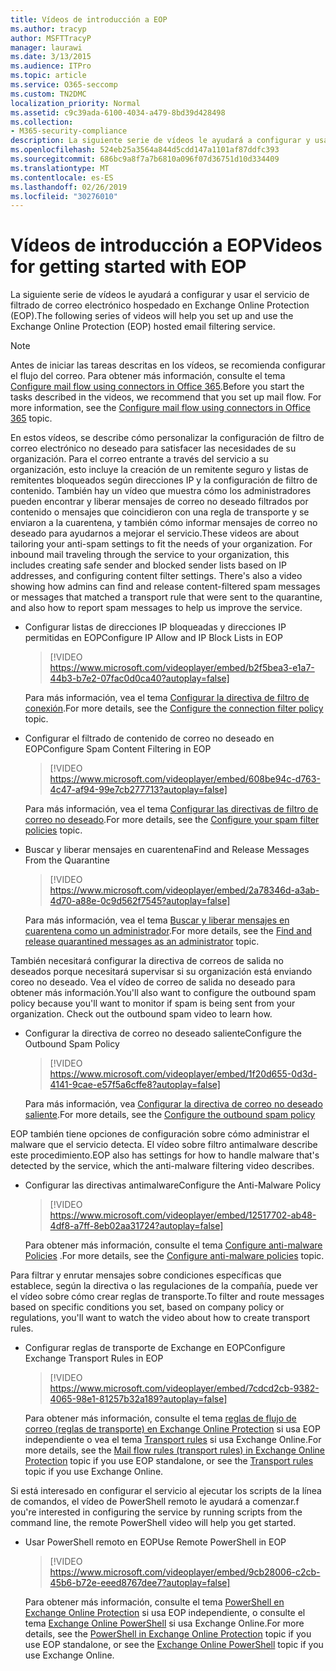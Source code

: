 ```yaml
---
title: Vídeos de introducción a EOP
ms.author: tracyp
author: MSFTTracyP
manager: laurawi
ms.date: 3/13/2015
ms.audience: ITPro
ms.topic: article
ms.service: O365-seccomp
ms.custom: TN2DMC
localization_priority: Normal
ms.assetid: c9c39ada-6100-4034-a479-8bd39d428498
ms.collection:
- M365-security-compliance
description: La siguiente serie de vídeos le ayudará a configurar y usar el servicio de filtrado de correo electrónico hospedado en Exchange Online Protection (EOP).
ms.openlocfilehash: 524eb25a3564a844d5cdd147a1101af87ddfc393
ms.sourcegitcommit: 686bc9a8f7a7b6810a096f07d36751d10d334409
ms.translationtype: MT
ms.contentlocale: es-ES
ms.lasthandoff: 02/26/2019
ms.locfileid: "30276010"
---
```

# <a name="videos-for-getting-started-with-eop"></a><span data-ttu-id="b8dfe-103">Vídeos de introducción a EOP</span><span class="sxs-lookup"><span data-stu-id="b8dfe-103">Videos for getting started with EOP</span></span>

<span data-ttu-id="b8dfe-104">La siguiente serie de vídeos le ayudará a configurar y usar el servicio de filtrado de correo electrónico hospedado en Exchange Online Protection (EOP).</span><span class="sxs-lookup"><span data-stu-id="b8dfe-104">The following series of videos will help you set up and use the Exchange Online Protection (EOP) hosted email filtering service.</span></span>
  
> [!NOTE]
> <span data-ttu-id="b8dfe-p101">Antes de iniciar las tareas descritas en los vídeos, se recomienda configurar el flujo del correo. Para obtener más información, consulte el tema [Configure mail flow using connectors in Office 365](http://technet.microsoft.com/library/854b5a50-4462-4836-a092-37e208d29624.aspx).</span><span class="sxs-lookup"><span data-stu-id="b8dfe-p101">Before you start the tasks described in the videos, we recommend that you set up mail flow. For more information, see the [Configure mail flow using connectors in Office 365](http://technet.microsoft.com/library/854b5a50-4462-4836-a092-37e208d29624.aspx) topic.</span></span> 
  
<span data-ttu-id="b8dfe-p102">En estos vídeos, se describe cómo personalizar la configuración de filtro de correo electrónico no deseado para satisfacer las necesidades de su organización. Para el correo entrante a través del servicio a su organización, esto incluye la creación de un remitente seguro y listas de remitentes bloqueados según direcciones IP y la configuración de filtro de contenido. También hay un vídeo que muestra cómo los administradores pueden encontrar y liberar mensajes de correo no deseado filtrados por contenido o mensajes que coincidieron con una regla de transporte y se enviaron a la cuarentena, y también cómo informar mensajes de correo no deseado para ayudarnos a mejorar el servicio.</span><span class="sxs-lookup"><span data-stu-id="b8dfe-p102">These videos are about tailoring your anti-spam settings to fit the needs of your organization. For inbound mail traveling through the service to your organization, this includes creating safe sender and blocked sender lists based on IP addresses, and configuring content filter settings. There's also a video showing how admins can find and release content-filtered spam messages or messages that matched a transport rule that were sent to the quarantine, and also how to report spam messages to help us improve the service.</span></span>
  
- <span data-ttu-id="b8dfe-110">Configurar listas de direcciones IP bloqueadas y direcciones IP permitidas en EOP</span><span class="sxs-lookup"><span data-stu-id="b8dfe-110">Configure IP Allow and IP Block Lists in EOP</span></span>
    > [!VIDEO https://www.microsoft.com/videoplayer/embed/b2f5bea3-e1a7-44b3-b7e2-07fac0d0ca40?autoplay=false]
  
    <span data-ttu-id="b8dfe-111">Para más información, vea el tema [Configurar la directiva de filtro de conexión](../configure-the-connection-filter-policy.md).</span><span class="sxs-lookup"><span data-stu-id="b8dfe-111">For more details, see the [Configure the connection filter policy](../configure-the-connection-filter-policy.md) topic.</span></span> 
    
- <span data-ttu-id="b8dfe-112">Configurar el filtrado de contenido de correo no deseado en EOP</span><span class="sxs-lookup"><span data-stu-id="b8dfe-112">Configure Spam Content Filtering in EOP</span></span>
    > [!VIDEO https://www.microsoft.com/videoplayer/embed/608be94c-d763-4c47-af94-99e7cb277713?autoplay=false]
  
    <span data-ttu-id="b8dfe-113">Para más información, vea el tema [Configurar las directivas de filtro de correo no deseado](../configure-your-spam-filter-policies.md).</span><span class="sxs-lookup"><span data-stu-id="b8dfe-113">For more details, see the [Configure your spam filter policies](../configure-your-spam-filter-policies.md) topic.</span></span> 
    
- <span data-ttu-id="b8dfe-114">Buscar y liberar mensajes en cuarentena</span><span class="sxs-lookup"><span data-stu-id="b8dfe-114">Find and Release Messages From the Quarantine</span></span>
    > [!VIDEO https://www.microsoft.com/videoplayer/embed/2a78346d-a3ab-4d70-a88e-0c9d562f7545?autoplay=false]
  
    <span data-ttu-id="b8dfe-115">Para más información, vea el tema [Buscar y liberar mensajes en cuarentena como un administrador](../find-and-release-quarantined-messages-as-an-administrator.md).</span><span class="sxs-lookup"><span data-stu-id="b8dfe-115">For more details, see the [Find and release quarantined messages as an administrator](../find-and-release-quarantined-messages-as-an-administrator.md) topic.</span></span> 
    
<span data-ttu-id="b8dfe-p103">También necesitará configurar la directiva de correos de salida no deseados porque necesitará supervisar si su organización está enviando coreo no deseado. Vea el vídeo de correo de salida no deseado para obtener más información.</span><span class="sxs-lookup"><span data-stu-id="b8dfe-p103">You'll also want to configure the outbound spam policy because you'll want to monitor if spam is being sent from your organization. Check out the outbound spam video to learn how.</span></span>
  
- <span data-ttu-id="b8dfe-118">Configurar la directiva de correo no deseado saliente</span><span class="sxs-lookup"><span data-stu-id="b8dfe-118">Configure the Outbound Spam Policy</span></span>
    > [!VIDEO https://www.microsoft.com/videoplayer/embed/1f20d655-0d3d-4141-9cae-e57f5a6cffe8?autoplay=false]
  
    <span data-ttu-id="b8dfe-119">Para más información, vea [Configurar la directiva de correo no deseado saliente](../configure-the-outbound-spam-policy.md).</span><span class="sxs-lookup"><span data-stu-id="b8dfe-119">For more details, see the [Configure the outbound spam policy](../configure-the-outbound-spam-policy.md)</span></span>
    
<span data-ttu-id="b8dfe-120">EOP también tiene opciones de configuración sobre cómo administrar el malware que el servicio detecta. El vídeo sobre filtro antimalware describe este procedimiento.</span><span class="sxs-lookup"><span data-stu-id="b8dfe-120">EOP also has settings for how to handle malware that's detected by the service, which the anti-malware filtering video describes.</span></span>
  
- <span data-ttu-id="b8dfe-121">Configurar las directivas antimalware</span><span class="sxs-lookup"><span data-stu-id="b8dfe-121">Configure the Anti-Malware Policy</span></span>
    > [!VIDEO https://www.microsoft.com/videoplayer/embed/12517702-ab48-4df8-a7ff-8eb02aa31724?autoplay=false]
  
    <span data-ttu-id="b8dfe-122">Para obtener más información, consulte el tema [Configure anti-malware Policies](../configure-anti-malware-policies.md) .</span><span class="sxs-lookup"><span data-stu-id="b8dfe-122">For more details, see the [Configure anti-malware policies](../configure-anti-malware-policies.md) topic.</span></span> 
    
<span data-ttu-id="b8dfe-123">Para filtrar y enrutar mensajes sobre condiciones específicas que establece, según la directiva o las regulaciones de la compañía, puede ver el vídeo sobre cómo crear reglas de transporte.</span><span class="sxs-lookup"><span data-stu-id="b8dfe-123">To filter and route messages based on specific conditions you set, based on company policy or regulations, you'll want to watch the video about how to create transport rules.</span></span>
  
- <span data-ttu-id="b8dfe-124">Configurar reglas de transporte de Exchange en EOP</span><span class="sxs-lookup"><span data-stu-id="b8dfe-124">Configure Exchange Transport Rules in EOP</span></span>
    > [!VIDEO https://www.microsoft.com/videoplayer/embed/7cdcd2cb-9382-4065-98e1-81257b32a189?autoplay=false]
  
    <span data-ttu-id="b8dfe-125">Para obtener más información, consulte el tema [reglas de flujo de correo (reglas de transporte) en Exchange Online Protection](mail-flow-rules-transport-rules-0.md) si usa EOP independiente o vea el tema [Transport rules](http://technet.microsoft.com/library/743bd525-0ca2-426d-b76c-b4a052bc8886.aspx) si usa Exchange Online.</span><span class="sxs-lookup"><span data-stu-id="b8dfe-125">For more details, see the [Mail flow rules (transport rules) in Exchange Online Protection](mail-flow-rules-transport-rules-0.md) topic if you use EOP standalone, or see the [Transport rules](http://technet.microsoft.com/library/743bd525-0ca2-426d-b76c-b4a052bc8886.aspx) topic if you use Exchange Online.</span></span> 
    
<span data-ttu-id="b8dfe-126">Si está interesado en configurar el servicio al ejecutar los scripts de la línea de comandos, el vídeo de PowerShell remoto le ayudará a comenzar.</span><span class="sxs-lookup"><span data-stu-id="b8dfe-126">f you're interested in configuring the service by running scripts from the command line, the remote PowerShell video will help you get started.</span></span>
  
- <span data-ttu-id="b8dfe-127">Usar PowerShell remoto en EOP</span><span class="sxs-lookup"><span data-stu-id="b8dfe-127">Use Remote PowerShell in EOP</span></span>
    > [!VIDEO https://www.microsoft.com/videoplayer/embed/9cb28006-c2cb-45b6-b72e-eeed8767dee7?autoplay=false]
  
    <span data-ttu-id="b8dfe-128">Para obtener más información, consulte el tema [PowerShell en Exchange Online Protection](http://technet.microsoft.com/library/f7918a88-774a-405e-945b-bc2f5ee9f748.aspx) si usa EOP independiente, o consulte el tema [Exchange Online PowerShell](http://technet.microsoft.com/library/1cb603b0-2961-4afe-b879-b048fe0f64a2.aspx) si usa Exchange Online.</span><span class="sxs-lookup"><span data-stu-id="b8dfe-128">For more details, see the [PowerShell in Exchange Online Protection](http://technet.microsoft.com/library/f7918a88-774a-405e-945b-bc2f5ee9f748.aspx) topic if you use EOP standalone, or see the [Exchange Online PowerShell](http://technet.microsoft.com/library/1cb603b0-2961-4afe-b879-b048fe0f64a2.aspx) topic if you use Exchange Online.</span></span> 
    


